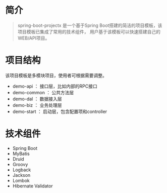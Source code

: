 # 简介
> spring-boot-projectx 是一个基于Spring Boot搭建的简洁的项目模板，该项目模板已集成了常用的技术组件，
> 用户基于该模板可以快速搭建自己的WEB/API项目。

# 项目结构
该项目模板是多模块项目，使用者可根据需要调整。
+ demo-api     ： 接口层，比如内部的RPC接口
+ demo-common  ： 公共方法层
+ demo-dal     ： 数据接入层
+ demo-biz     ： 业务处理层
+ demo-start   ： 启动层，包含配置项和controller


# 技术组件
+ Spring Boot
+ MyBatis
+ Druid
+ Groovy
+ Logback
+ Jackson
+ Lombok
+ Hibernate Validator
